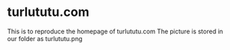 # turlututu.com

This is to reproduce the homepage of turlututu.com 
The picture is stored in our folder as turlututu.png

